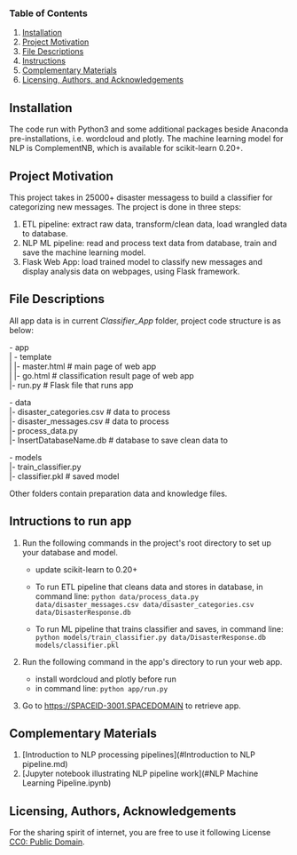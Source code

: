 
### Table of Contents

1. [Installation](#installation)
2. [Project Motivation](#motivation)
3. [File Descriptions](#files)
4. [Instructions](#instructions)
5. [Complementary Materials](#materials)
6. [Licensing, Authors, and Acknowledgements](#licensing)

## Installation <a name="installation"></a>

The code run with Python3 and some additional packages beside Anaconda pre-installations, i.e. wordcloud and plotly. The machine learning model for NLP is ComplementNB, which is available for scikit-learn 0.20+.

## Project Motivation<a name="motivation"></a>

This project takes in 25000+ disaster messagess to build a classifier for categorizing new messages. 
The project is done in three steps:
1. ETL pipeline: extract raw data, transform/clean data, load wrangled data to database.
2. NLP ML pipeline: read and process text data from database, train and save the machine learning model.
3. Flask Web App: load trained model to classify new messages and display analysis data on webpages, using Flask framework.


## File Descriptions <a name="files"></a>

All app data is in  current *Classifier_App* folder, project code structure is as below: 

\- app<br>
| - template<br>
| |- master.html  # main page of web app<br>
| |- go.html  # classification result page of web app<br>
|- run.py  # Flask file that runs app<br>

\- data<br>
|- disaster_categories.csv  # data to process <br>
|- disaster_messages.csv  # data to process<br>
|- process_data.py<br>
|- InsertDatabaseName.db   # database to save clean data to<br>

\- models<br>
|- train_classifier.py<br>
|- classifier.pkl  # saved model         <br>

Other folders contain preparation data and knowledge files.

## Intructions to run app<a name="instructions"></a>
1. Run the following commands in the project's root directory to set up your database and model.
    - update scikit-learn to 0.20+ 

    - To run ETL pipeline that cleans data and stores in database, in command line:
        `python data/process_data.py data/disaster_messages.csv data/disaster_categories.csv data/DisasterResponse.db`

    - To run ML pipeline that trains classifier and saves, in command line:
        `python models/train_classifier.py data/DisasterResponse.db models/classifier.pkl`


2. Run the following command in the app's directory to run your web app.
    - install wordcloud and plotly before run
    - in command line:
    `python app/run.py`
 

3. Go to https://SPACEID-3001.SPACEDOMAIN to retrieve app.

## Complementary Materials<a name='materials'></a>
1. [Introduction to NLP processing pipelines](#Introduction to NLP pipeline.md)
2. [Jupyter notebook illustrating NLP pipeline work](#NLP Machine Learning Pipeline.ipynb)

## Licensing, Authors, Acknowledgements<a name="licensing"></a>

For the sharing spirit of internet, you are free to use it following License [CC0: Public Domain](https://creativecommons.org/publicdomain/zero/1.0/).

